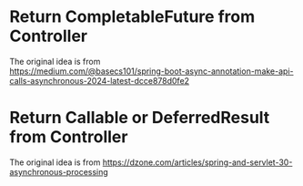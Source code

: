 # Return CompletableFuture from Controller

The original idea is from  
https://medium.com/@basecs101/spring-boot-async-annotation-make-api-calls-asynchronous-2024-latest-dcce878d0fe2

# Return Callable or DeferredResult from Controller

The original idea is from
https://dzone.com/articles/spring-and-servlet-30-asynchronous-processing


